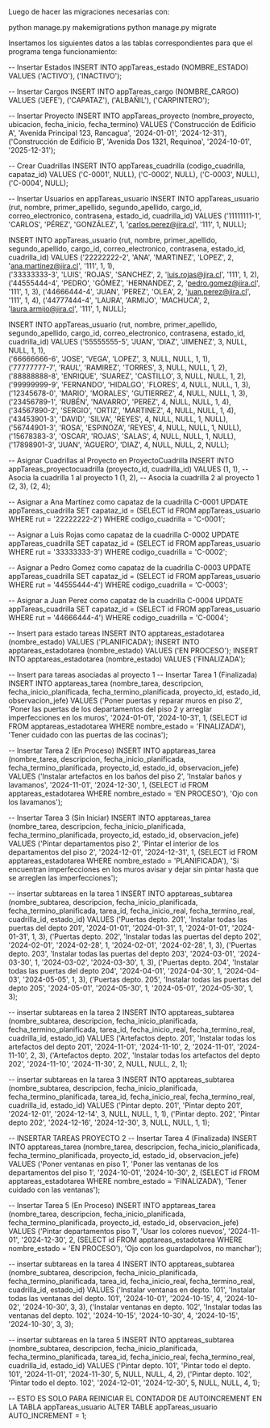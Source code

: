 Luego de hacer las migraciones necesarias con:

python manage.py makemigrations
python manage.py migrate


Insertamos los siguientes datos a las tablas correspondientes para que el programa tenga funcionamiento:


-- Insertar Estados
INSERT INTO appTareas_estado (NOMBRE_ESTADO) VALUES ('ACTIVO'), ('INACTIVO');


-- Insertar Cargos
INSERT INTO appTareas_cargo (NOMBRE_CARGO) VALUES ('JEFE'), ('CAPATAZ'), ('ALBAÑIL'), ('CARPINTERO');


-- Insertar Proyecto
INSERT INTO appTareas_proyecto (nombre_proyecto, ubicacion, fecha_inicio, fecha_termino)
VALUES 
('Construcción de Edificio A', 'Avenida Principal 123, Rancagua', '2024-01-01', '2024-12-31'),
('Construcción de Edificio B', 'Avenida Dos 1321, Requinoa', '2024-10-01', '2025-12-31');


-- Crear Cuadrillas
INSERT INTO appTareas_cuadrilla (codigo_cuadrilla, capataz_id)
VALUES 
('C-0001', NULL),
('C-0002', NULL),
('C-0003', NULL),
('C-0004', NULL);


-- Insertar Usuarios en appTareas_usuario
INSERT INTO appTareas_usuario (rut, nombre, primer_apellido, segundo_apellido, cargo_id, correo_electronico, contrasena, estado_id, cuadrilla_id)
VALUES 
('11111111-1', 'CARLOS', 'PÉREZ', 'GONZÁLEZ', 1, 'carlos.perez@jira.cl', '111', 1, NULL);  


INSERT INTO appTareas_usuario (rut, nombre, primer_apellido, segundo_apellido, cargo_id, correo_electronico, contrasena, estado_id, cuadrilla_id)
VALUES 
('22222222-2', 'ANA', 'MARTINEZ', 'LOPEZ', 2, 'ana.martinez@jira.cl', '111', 1, 1),  
('33333333-3', 'LUIS', 'ROJAS', 'SANCHEZ', 2, 'luis.rojas@jira.cl', '111', 1, 2),  
('44555444-4', 'PEDRO', 'GÓMEZ', 'HERNANDEZ', 2, 'pedro.gomez@jira.cl', '111', 1, 3),
('44666444-4', 'JUAN', 'PEREZ', 'OLEA', 2, 'juan.perez@jira.cl', '111', 1, 4),
('44777444-4', 'LAURA', 'ARMIJO', 'MACHUCA', 2, 'laura.armijo@jira.cl', '111', 1, NULL);   


INSERT INTO appTareas_usuario (rut, nombre, primer_apellido, segundo_apellido, cargo_id, correo_electronico, contrasena, estado_id, cuadrilla_id)
VALUES 
('55555555-5', 'JUAN', 'DIAZ', 'JIMENEZ', 3, NULL, NULL, 1, 1),      
('66666666-6', 'JOSE', 'VEGA', 'LOPEZ', 3, NULL, NULL, 1, 1),        
('77777777-7', 'RAUL', 'RAMIREZ', 'TORRES', 3, NULL, NULL, 1, 2),    
('88888888-8', 'ENRIQUE', 'SUAREZ', 'CASTILLO', 3, NULL, NULL, 1, 2),
('99999999-9', 'FERNANDO', 'HIDALGO', 'FLORES', 4, NULL, NULL, 1, 3),  
('12345678-0', 'MARIO', 'MORALES', 'GUTIERREZ', 4, NULL, NULL, 1, 3),   
('23456789-1', 'RUBÉN', 'NAVARRO', 'PEREZ', 4, NULL, NULL, 1, 4),       
('34567890-2', 'SERGIO', 'ORTIZ', 'MARTINEZ', 4, NULL, NULL, 1, 4),     
('43453901-3', 'DAVID', 'SILVA', 'REYES', 4, NULL, NULL, 1, NULL),
('56744901-3', 'ROSA', 'ESPINOZA', 'REYES', 4, NULL, NULL, 1, NULL),
('15678383-3', 'OSCAR', 'ROJAS', 'SALAS', 4, NULL, NULL, 1, NULL),
('17898901-3', 'JUAN', 'AGUERO', 'DIAZ', 4, NULL, NULL, 2, NULL);


-- Asignar Cuadrillas al Proyecto en ProyectoCuadrilla
INSERT INTO appTareas_proyectocuadrilla (proyecto_id, cuadrilla_id)
VALUES
(1, 1),  -- Asocia la cuadrilla 1 al proyecto 1
(1, 2),  -- Asocia la cuadrilla 2 al proyecto 1
(2, 3),
(2, 4);


-- Asignar a Ana Martínez como capataz de la cuadrilla C-0001
UPDATE appTareas_cuadrilla
SET capataz_id = (SELECT id FROM appTareas_usuario WHERE rut = '22222222-2')
WHERE codigo_cuadrilla = 'C-0001';


-- Asignar a Luis Rojas como capataz de la cuadrilla C-0002
UPDATE appTareas_cuadrilla
SET capataz_id = (SELECT id FROM appTareas_usuario WHERE rut = '33333333-3')
WHERE codigo_cuadrilla = 'C-0002';


-- Asignar a Pedro Gomez como capataz de la cuadrilla C-0003
UPDATE appTareas_cuadrilla
SET capataz_id = (SELECT id FROM appTareas_usuario WHERE rut = '44555444-4')
WHERE codigo_cuadrilla = 'C-0003';


-- Asignar a Juan Perez como capataz de la cuadrilla C-0004
UPDATE appTareas_cuadrilla
SET capataz_id = (SELECT id FROM appTareas_usuario WHERE rut = '44666444-4')
WHERE codigo_cuadrilla = 'C-0004';


-- Insert para estado tareas
INSERT INTO apptareas_estadotarea (nombre_estado) VALUES ('PLANIFICADA');
INSERT INTO apptareas_estadotarea (nombre_estado) VALUES ('EN PROCESO');
INSERT INTO apptareas_estadotarea (nombre_estado) VALUES ('FINALIZADA');


-- Insert para tareas asociadas al proyecto 1
-- Insertar Tarea 1 (Finalizada)
INSERT INTO apptareas_tarea (nombre_tarea, descripcion, fecha_inicio_planificada, fecha_termino_planificada, proyecto_id, estado_id, observacion_jefe)
VALUES ('Poner puertas y reparar muros en piso 2', 'Poner las puertas de los departamentos del piso 2 y arreglar imperfecciones en los muros', '2024-01-01', '2024-10-31', 1, (SELECT id FROM apptareas_estadotarea WHERE nombre_estado = 'FINALIZADA'), 'Tener cuidado con las puertas de las cocinas');


-- Insertar Tarea 2 (En Proceso)
INSERT INTO apptareas_tarea (nombre_tarea, descripcion, fecha_inicio_planificada, fecha_termino_planificada, proyecto_id, estado_id, observacion_jefe)
VALUES ('Instalar artefactos en los baños del piso 2', 'Instalar baños y lavamanos', '2024-11-01', '2024-12-30', 1, (SELECT id FROM apptareas_estadotarea WHERE nombre_estado = 'EN PROCESO'), 'Ojo con los lavamanos');


-- Insertar Tarea 3 (Sin Iniciar)
INSERT INTO apptareas_tarea (nombre_tarea, descripcion, fecha_inicio_planificada, fecha_termino_planificada, proyecto_id, estado_id, observacion_jefe)
VALUES ('Pintar departamentos piso 2', 'Pintar el interior de los departamentos del piso 2', '2024-12-01', '2024-12-31', 1, (SELECT id FROM apptareas_estadotarea WHERE nombre_estado = 'PLANIFICADA'), 'Si encuentran imperfecciones en los muros avisar y dejar sin pintar hasta que se arreglen las imperfecciones');


-- insertar subtareas en la tarea 1
INSERT INTO apptareas_subtarea (nombre_subtarea, descripcion, fecha_inicio_planificada, fecha_termino_planificada, tarea_id, fecha_inicio_real, fecha_termino_real, cuadrilla_id, estado_id) VALUES
('Puertas depto. 201', 'Instalar todas las puertas del depto 201', '2024-01-01', '2024-01-31', 1, '2024-01-01', '2024-01-31', 1, 3),
('Puertas depto. 202', 'Instalar todas las puertas del depto 202', '2024-02-01', '2024-02-28', 1, '2024-02-01', '2024-02-28', 1, 3),
('Puertas depto. 203', 'Instalar todas las puertas del depto 203', '2024-03-01', '2024-03-30', 1, '2024-03-02', '2024-03-30', 1, 3),
('Puertas depto. 204', 'Instalar todas las puertas del depto 204', '2024-04-01', '2024-04-30', 1, '2024-04-03', '2024-05-05', 1, 3),
('Puertas depto. 205', 'Instalar todas las puertas del depto 205', '2024-05-01', '2024-05-30', 1, '2024-05-01', '2024-05-30', 1, 3);


-- insertar subtareas en la tarea 2
INSERT INTO apptareas_subtarea (nombre_subtarea, descripcion, fecha_inicio_planificada, fecha_termino_planificada, tarea_id, fecha_inicio_real, fecha_termino_real, cuadrilla_id, estado_id) VALUES
('Artefactos depto. 201', 'Instalar todas los artefactos del depto 201', '2024-11-01', '2024-11-10', 2, '2024-11-01', '2024-11-10', 2, 3),
('Artefactos depto. 202', 'Instalar todas los artefactos del depto 202', '2024-11-10', '2024-11-30', 2, NULL, NULL, 2, 1);


-- insertar subtareas en la tarea 3
INSERT INTO apptareas_subtarea (nombre_subtarea, descripcion, fecha_inicio_planificada, fecha_termino_planificada, tarea_id, fecha_inicio_real, fecha_termino_real, cuadrilla_id, estado_id) VALUES
('Pintar depto. 201', 'Pintar depto 201', '2024-12-01', '2024-12-14', 3, NULL, NULL, 1, 1),
('Pintar depto. 202', 'Pintar depto 202', '2024-12-16', '2024-12-30', 3, NULL, NULL, 1, 1);


-- INSERTAR TAREAS PROYECTO 2
-- Insertar Tarea 4 (Finalizada)
INSERT INTO apptareas_tarea (nombre_tarea, descripcion, fecha_inicio_planificada, fecha_termino_planificada, proyecto_id, estado_id, observacion_jefe)
VALUES ('Poner ventanas en piso 1', 'Poner las ventanas de los departamentos del piso 1', '2024-10-01', '2024-10-30', 2, (SELECT id FROM apptareas_estadotarea WHERE nombre_estado = 'FINALIZADA'), 'Tener cuidado con las ventanas');


-- Insertar Tarea 5 (En Proceso)
INSERT INTO apptareas_tarea (nombre_tarea, descripcion, fecha_inicio_planificada, fecha_termino_planificada, proyecto_id, estado_id, observacion_jefe)
VALUES ('Pintar departamentos piso 1', 'Usar los colores nuevos', '2024-11-01', '2024-12-30', 2, (SELECT id FROM apptareas_estadotarea WHERE nombre_estado = 'EN PROCESO'), 'Ojo con los guardapolvos, no manchar');


-- insertar subtareas en la tarea 4
INSERT INTO apptareas_subtarea (nombre_subtarea, descripcion, fecha_inicio_planificada, fecha_termino_planificada, tarea_id, fecha_inicio_real, fecha_termino_real, cuadrilla_id, estado_id) VALUES
('Instalar ventanas en depto. 101', 'Instalar todas las ventanas del depto. 101', '2024-10-01', '2024-10-15', 4, '2024-10-02', '2024-10-30', 3, 3),
('Instalar ventanas en depto. 102', 'Instalar todas las ventanas del depto. 102', '2024-10-15', '2024-10-30', 4, '2024-10-15', '2024-10-30', 3, 3);


-- insertar subtareas en la tarea 5
INSERT INTO apptareas_subtarea (nombre_subtarea, descripcion, fecha_inicio_planificada, fecha_termino_planificada, tarea_id, fecha_inicio_real, fecha_termino_real, cuadrilla_id, estado_id) VALUES
('Pintar depto. 101', 'Pintar todo el depto. 101', '2024-11-01', '2024-11-30', 5, NULL, NULL, 4, 2),
('Pintar depto. 102', 'Pintar todo el depto. 102', '2024-12-01', '2024-12-30', 5, NULL, NULL, 4, 1);



-- ESTO ES SOLO PARA REINICIAR EL CONTADOR DE AUTOINCREMENT EN LA TABLA appTareas_usuario
ALTER TABLE appTareas_usuario AUTO_INCREMENT = 1;

